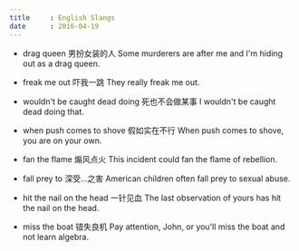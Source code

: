 ```yaml
---
title     : English Slangs
date      : 2016-04-19
---
```



- drag queen  男扮女装的人
  Some murderers are after me and I'm hiding out as a drag queen.

- freak me out  吓我一跳
  They really freak me out.

- wouldn't be caught dead doing  死也不会做某事
  I wouldn't be caught dead doing that.

- when push comes to shove  假如实在不行
  When push comes to shove, you are on your own.

- fan the flame  煽风点火
  This incident could fan the flame of rebellion.

- fall prey to  深受...之害
  American children often fall prey to sexual abuse.

- hit the nail on the head  一针见血
  The last observation of yours has hit the nail on the head.

- miss the boat  错失良机
  Pay attention, John, or you'll miss the boat and not learn algebra.

